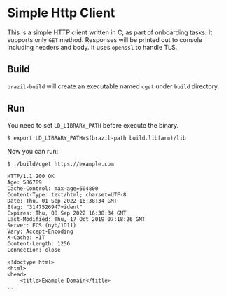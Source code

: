 # Simple Http Client
This is a simple HTTP client written in C, as part of onboarding tasks. It supports only `GET` method. Responses will be printed out to console including headers and body. It uses `openssl` to handle TLS.

## Build
`brazil-build` will create an executable named `cget` under `build` directory.


## Run
You need to set `LD_LIBRARY_PATH` before execute the binary.
```
$ export LD_LIBRARY_PATH=$(brazil-path build.libfarm)/lib
```

Now you can run:
```
$ ./build/cget https://example.com
```

```
HTTP/1.1 200 OK
Age: 586789
Cache-Control: max-age=604800
Content-Type: text/html; charset=UTF-8
Date: Thu, 01 Sep 2022 16:38:34 GMT
Etag: "3147526947+ident"
Expires: Thu, 08 Sep 2022 16:38:34 GMT
Last-Modified: Thu, 17 Oct 2019 07:18:26 GMT
Server: ECS (nyb/1D11)
Vary: Accept-Encoding
X-Cache: HIT
Content-Length: 1256
Connection: close

<!doctype html>
<html>
<head>
    <title>Example Domain</title>
...
```
